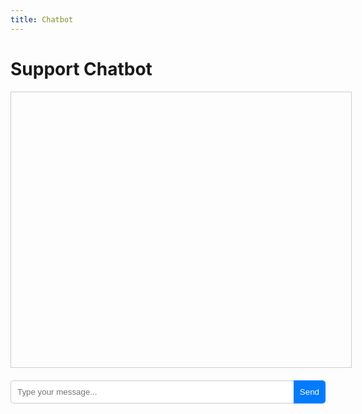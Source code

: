 ```yaml
---
title: Chatbot
---
```

# Support Chatbot

<!-- Chatbot UI -->
<div class="chat-container">
    <div id="chatbox" class="chatbox">
        <div class="chat-output" id="chat-output"></div>
    </div>
    <form id="chat-input-form" class="chat-input-form">
        <input type="text" id="chat-input" class="chat-input" autocomplete="off" placeholder="Type your message..." />
        <button type="submit" class="chat-submit">Send</button>
    </form>
</div>

<!-- Chatbot CSS -->
<style>
.chat-container {
    width: 100%;
    max-width: 600px;
    margin: 0 auto;
}

.chatbox {
    width: 100%;
    height: 400px;
    border: 1px solid #ccc;
    padding: 20px;
    overflow-y: scroll;
    margin-bottom: 20px;
}

.chat-output {
    font-size: 16px;
}

.chat-input-form {
    display: flex;
}

.chat-input {
    flex-grow: 1;
    padding: 10px;
    border: 1px solid #ccc;
    border-right: none;
    border-radius: 5px 0 0 5px;
}

.chat-submit {
    padding: 10px;
    background-color: #007bff;
    color: #fff;
    border: none;
    cursor: pointer;
    border-radius: 0 5px 5px 0;
}
</style>

<!-- Chatbot JavaScript -->
<script>
document.getElementById("chat-input-form").addEventListener("submit", async (e) => {
    e.preventDefault();
    const chatInput = document.getElementById("chat-input");
    const userMessage = chatInput.value.trim();

    if (userMessage.length > 0) {
        displayUserMessage(userMessage);

        const serverUrl = "https://arcane-oasis-27265.herokuapp.com/api/ask";
        const response = await fetch(serverUrl, {
            method: "POST",
            headers: { "Content-Type": "application/json" },
            body: JSON.stringify({ user_input: userMessage }),
        });

        const responseData = await response.json();
        const chatbotResponse = responseData.response;
        displayChatbotMessage(chatbotResponse);
    }

    chatInput.value = "";
    chatInput.focus();
});

function displayUserMessage(message) {
    const chatOutput = document.getElementById("chat-output");
    chatOutput.innerHTML += `<div><strong>You:</strong> ${message}</div>`;
    chatOutput.scrollTop = chatOutput.scrollHeight;
}

function displayChatbotMessage(message) {
    const chatOutput = document.getElementById("chat-output");
    chatOutput.innerHTML += `<div><strong>Chatbot:</strong> ${message}</div>`;
    chatOutput.scrollTop = chatOutput.scrollHeight;
}
</script>
